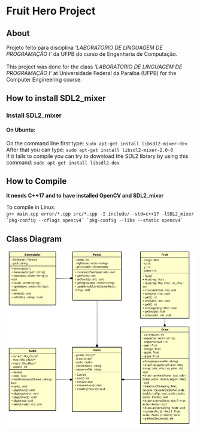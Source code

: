# Fruit Hero Project

## About
Projeto feito para disciplina *'LABORATORIO DE LINGUAGEM DE PROGRAMAÇÃO I'* da UFPB do curso de Engenharia de Computação.
</br></br>
This project was done for the class *'LABORATORIO DE LINGUAGEM DE PROGRAMAÇÃO I'* at Universidade Federal da Paraíba (UFPB) for the Computer Engineering course.

## How to install SDL2_mixer
### Install SDL2_mixer
#### On Ubuntu:
On the command line first type: `` sudo apt-get install libsdl2-mixer-dev `` </br>
After that you can type: `` sudo apt-get install libsdl2-mixer-2.0-0 `` </br>
If it fails to compile you can try to download the SDL2 library by using this command: `` sudo apt-get install libsdl2-dev ``

## How to Compile
**It needs C++17 and to have installed OpenCV and SDL2_mixer** </br>

To compile in Linux: </br> 
`` g++ main.cpp error/*.cpp src/*.cpp -I include/ -std=c++17 -lSDL2_mixer `pkg-config --cflags opencv4` `pkg-config --libs --static opencv4` ``

## Class Diagram
![](class_diagram/Class_diagram.png)